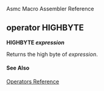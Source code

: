 Asmc Macro Assembler Reference

## operator HIGHBYTE

**HIGHBYTE _expression_**

Returns the high byte of _expression_.

#### See Also

[Operators Reference](readme.md)

